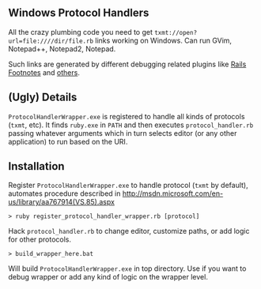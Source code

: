 ## Windows Protocol Handlers

All the crazy plumbing code you need to get `txmt://open?url=file:////dir/file.rb`
links working on Windows. Can run GVim, Notepad++, Notepad2, Notepad.

Such links are generated by different debugging related plugins like
[Rails Footnotes](http://github.com/josevalim/rails-footnotes)
and [others](http://github.com/ryankshaw/rails-stacktrace-textmate-linker-greasemonkey-script).

## (Ugly) Details

`ProtocolHandlerWrapper.exe` is registered to handle all kinds of protocols
(`txmt`, etc). It finds `ruby.exe` in `PATH` and then executes
`protocol_handler.rb` passing whatever arguments which in turn selects
editor (or any other application) to run based on the URI. 

## Installation

Register `ProtocolHandlerWrapper.exe` to handle protocol (`txmt` by default),
automates procedure described in http://msdn.microsoft.com/en-us/library/aa767914(VS.85).aspx


    > ruby register_protocol_handler_wrapper.rb [protocol]

Hack `protocol_handler.rb` to change editor, customize paths, or add logic for
other protocols.

    > build_wrapper_here.bat

Will build `ProtocolHandlerWrapper.exe` in top directory. Use if you want to
debug wrapper or add any kind of logic on the wrapper level.